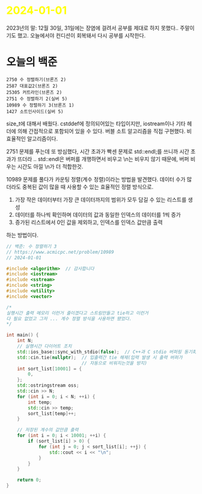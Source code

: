 # <span style="color:yellow">2024-01-01</span>

2023년의 말: 12월 30일, 31일에는 장염에 걸려서 공부를 제대로 하지 못했다.. 주말이기도 했고.
오늘에서야 컨디션이 회복돼서 다시 공부를 시작한다.

# 오늘의 백준
```level13
2750 수 정렬하기(브론즈 2)
2587 대표값2(브론즈 2)
25305 커트라인(브론즈 2)
2751 수 정렬하기 2(실버 5)
10989 수 정렬하기 3(브론즈 1)
1427 소트인사이드(실버 5)
```

size_t에 대해서 배웠다. cstddef에 정의되어있는 타입이지만, iostream이나 기타 헤더에 의해 간접적으로 포함되어 있을 수 있다.
버블 소트 알고리즘을 직접 구현했다. 비효율적인 알고리즘이다.

2751 문제를 푸는데 또 방심했다, 시간 초과가 빡센 문제로 std::endl;를 쓰니까 시간 초과가 뜨더라 ..
std::endl은 버퍼를 개행하면서 비우고 \\n는 비우지 않기 때문에, 버퍼 비우는 시간도 아낄 \\n가 더 적합한것.


10989 문제를 풀다가 카운팅 정렬(계수 정렬)이라는 방법을 발견했다.
데이터 수가 많더라도 중복된 값이 많을 때 사용할 수 있는 효율적인 정렬 방식으로.
1. 가장 작은 데이터부터 가장 큰 데이터까지의 범위가 모두 담길 수 있는 리스트를 생성
2. 데이터를 하나씩 확인하며 데이터의 값과 동일한 인덱스의 데이터를 1씩 증가
3. 증가된 리스트에서 0인 값을 제외하고, 인덱스를 인덱스 값만큼 출력

하는 방법이다.



```cpp
// 백준: 수 정렬하기 3
// https://www.acmicpc.net/problem/10989
// 2024-01-01

#include <algorithm>  // 감사합니다
#include <iostream>
#include <sstream>
#include <string>
#include <utility>
#include <vector>

/*
실행시간 출력 메모리 이런거 줄이겠다고 스트림만들고 tie하고 이런거
다 필요 없었고 그저 ... 계수 정렬 방식을 사용하면 됐었다.
*/

int main() {
    int N;
    // 실행시간 다이어트 조치
    std::ios_base::sync_with_stdio(false);  // C++과 C stdio 버퍼링 동기화 끔
    std::cin.tie(nullptr);  // 입출력간 tie 해제(입력 발생 시 출력 버퍼가
                            // 자동으로 비워지는것을 방지)
    int sort_list[10001] = {
        0,
    };
    std::ostringstream oss;
    std::cin >> N;
    for (int i = 0; i < N; ++i) {
        int temp;
        std::cin >> temp;
        sort_list[temp]++;
    }

    // 저장된 계수의 값만큼 출력
    for (int i = 0; i < 10001; ++i) {
        if (sort_list[i] > 0) {
            for (int j = 0; j < sort_list[i]; ++j) {
                std::cout << i << "\n";
            }
        }
    }

    return 0;
}
```
